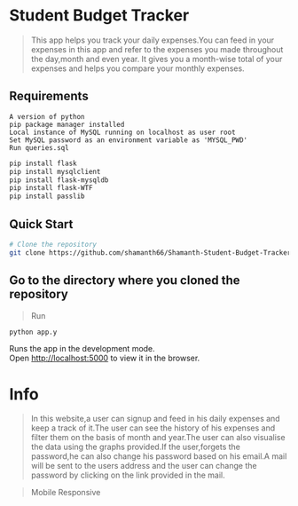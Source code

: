 # Student Budget Tracker

> This app helps you track your daily expenses.You can feed in your expenses in this app and refer to the expenses you
> made throughout the day,month and even year.
> It gives you a month-wise total of your expenses and helps you compare your monthly expenses.

## Requirements

```
A version of python
pip package manager installed
Local instance of MySQL running on localhost as user root
Set MySQL password as an environment variable as 'MYSQL_PWD'
Run queries.sql
```

```bash
pip install flask
pip install mysqlclient
pip install flask-mysqldb
pip install flask-WTF
pip install passlib
```

## Quick Start

```bash
# Clone the repository
git clone https://github.com/shamanth66/Shamanth-Student-Budget-Tracker.git
```

## Go to the directory where you cloned the repository

> Run

```bash
python app.y
```

Runs the app in the development mode.<br />
Open [http://localhost:5000](http://localhost:5000) to view it in the browser.

# Info

> In this website,a user can signup and feed in his daily expenses and keep a track of it.The user can see the history of his expenses and filter them on the basis of month and year.The user can also visualise the data using the graphs provided.If the user,forgets the password,he can also change his password based on his email.A mail will be sent to the users address and the user can change the password by clicking on the link provided in the mail.

> Mobile Responsive



